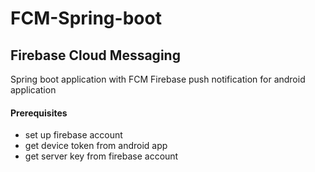 # FCM-Spring-boot
## Firebase Cloud Messaging ##
Spring boot application with FCM 
Firebase push notification for android application

#### Prerequisites ####
* set up firebase account
* get device token from android app
* get server key from firebase account


